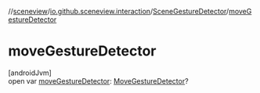 //[sceneview](../../../index.md)/[io.github.sceneview.interaction](../index.md)/[SceneGestureDetector](index.md)/[moveGestureDetector](move-gesture-detector.md)

# moveGestureDetector

[androidJvm]\
open var [moveGestureDetector](move-gesture-detector.md): [MoveGestureDetector](../-move-gesture-detector/index.md)?
